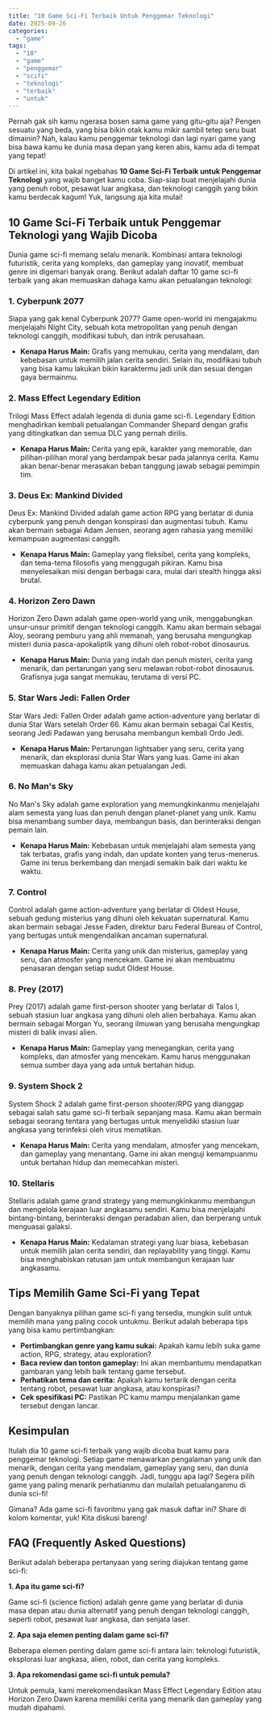 ```yaml
---
title: "10 Game Sci-Fi Terbaik Untuk Penggemar Teknologi"
date: 2025-09-26
categories: 
  - "game"
tags: 
  - "10"
  - "game"
  - "penggemar"
  - "scifi"
  - "teknologi"
  - "terbaik"
  - "untuk"
---
```


Pernah gak sih kamu ngerasa bosen sama game yang gitu-gitu aja? Pengen sesuatu yang beda, yang bisa bikin otak kamu mikir sambil tetep seru buat dimainin? Nah, kalau kamu penggemar teknologi dan lagi nyari game yang bisa bawa kamu ke dunia masa depan yang keren abis, kamu ada di tempat yang tepat!

Di artikel ini, kita bakal ngebahas **10 Game Sci-Fi Terbaik untuk Penggemar Teknologi** yang wajib banget kamu coba. Siap-siap buat menjelajahi dunia yang penuh robot, pesawat luar angkasa, dan teknologi canggih yang bikin kamu berdecak kagum! Yuk, langsung aja kita mulai!

## 10 Game Sci-Fi Terbaik untuk Penggemar Teknologi yang Wajib Dicoba

Dunia game sci-fi memang selalu menarik. Kombinasi antara teknologi futuristik, cerita yang kompleks, dan gameplay yang inovatif, membuat genre ini digemari banyak orang. Berikut adalah daftar 10 game sci-fi terbaik yang akan memuaskan dahaga kamu akan petualangan teknologi:

### 1\. Cyberpunk 2077

Siapa yang gak kenal Cyberpunk 2077? Game open-world ini mengajakmu menjelajahi Night City, sebuah kota metropolitan yang penuh dengan teknologi canggih, modifikasi tubuh, dan intrik perusahaan.

- **Kenapa Harus Main:** Grafis yang memukau, cerita yang mendalam, dan kebebasan untuk memilih jalan cerita sendiri. Selain itu, modifikasi tubuh yang bisa kamu lakukan bikin karaktermu jadi unik dan sesuai dengan gaya bermainmu.

### 2\. Mass Effect Legendary Edition

Trilogi Mass Effect adalah legenda di dunia game sci-fi. Legendary Edition menghadirkan kembali petualangan Commander Shepard dengan grafis yang ditingkatkan dan semua DLC yang pernah dirilis.

- **Kenapa Harus Main:** Cerita yang epik, karakter yang memorable, dan pilihan-pilihan moral yang berdampak besar pada jalannya cerita. Kamu akan benar-benar merasakan beban tanggung jawab sebagai pemimpin tim.

### 3\. Deus Ex: Mankind Divided

Deus Ex: Mankind Divided adalah game action RPG yang berlatar di dunia cyberpunk yang penuh dengan konspirasi dan augmentasi tubuh. Kamu akan bermain sebagai Adam Jensen, seorang agen rahasia yang memiliki kemampuan augmentasi canggih.

- **Kenapa Harus Main:** Gameplay yang fleksibel, cerita yang kompleks, dan tema-tema filosofis yang menggugah pikiran. Kamu bisa menyelesaikan misi dengan berbagai cara, mulai dari stealth hingga aksi brutal.

### 4\. Horizon Zero Dawn

Horizon Zero Dawn adalah game open-world yang unik, menggabungkan unsur-unsur primitif dengan teknologi canggih. Kamu akan bermain sebagai Aloy, seorang pemburu yang ahli memanah, yang berusaha mengungkap misteri dunia pasca-apokaliptik yang dihuni oleh robot-robot dinosaurus.

- **Kenapa Harus Main:** Dunia yang indah dan penuh misteri, cerita yang menarik, dan pertarungan yang seru melawan robot-robot dinosaurus. Grafisnya juga sangat memukau, terutama di versi PC.

### 5\. Star Wars Jedi: Fallen Order

Star Wars Jedi: Fallen Order adalah game action-adventure yang berlatar di dunia Star Wars setelah Order 66. Kamu akan bermain sebagai Cal Kestis, seorang Jedi Padawan yang berusaha membangun kembali Ordo Jedi.

- **Kenapa Harus Main:** Pertarungan lightsaber yang seru, cerita yang menarik, dan eksplorasi dunia Star Wars yang luas. Game ini akan memuaskan dahaga kamu akan petualangan Jedi.

### 6\. No Man's Sky

No Man's Sky adalah game exploration yang memungkinkanmu menjelajahi alam semesta yang luas dan penuh dengan planet-planet yang unik. Kamu bisa menambang sumber daya, membangun basis, dan berinteraksi dengan pemain lain.

- **Kenapa Harus Main:** Kebebasan untuk menjelajahi alam semesta yang tak terbatas, grafis yang indah, dan update konten yang terus-menerus. Game ini terus berkembang dan menjadi semakin baik dari waktu ke waktu.

### 7\. Control

Control adalah game action-adventure yang berlatar di Oldest House, sebuah gedung misterius yang dihuni oleh kekuatan supernatural. Kamu akan bermain sebagai Jesse Faden, direktur baru Federal Bureau of Control, yang bertugas untuk mengendalikan ancaman supernatural.

- **Kenapa Harus Main:** Cerita yang unik dan misterius, gameplay yang seru, dan atmosfer yang mencekam. Game ini akan membuatmu penasaran dengan setiap sudut Oldest House.

### 8\. Prey (2017)

Prey (2017) adalah game first-person shooter yang berlatar di Talos I, sebuah stasiun luar angkasa yang dihuni oleh alien berbahaya. Kamu akan bermain sebagai Morgan Yu, seorang ilmuwan yang berusaha mengungkap misteri di balik invasi alien.

- **Kenapa Harus Main:** Gameplay yang menegangkan, cerita yang kompleks, dan atmosfer yang mencekam. Kamu harus menggunakan semua sumber daya yang ada untuk bertahan hidup.

### 9\. System Shock 2

System Shock 2 adalah game first-person shooter/RPG yang dianggap sebagai salah satu game sci-fi terbaik sepanjang masa. Kamu akan bermain sebagai seorang tentara yang bertugas untuk menyelidiki stasiun luar angkasa yang terinfeksi oleh virus mematikan.

- **Kenapa Harus Main:** Cerita yang mendalam, atmosfer yang mencekam, dan gameplay yang menantang. Game ini akan menguji kemampuanmu untuk bertahan hidup dan memecahkan misteri.

### 10\. Stellaris

Stellaris adalah game grand strategy yang memungkinkanmu membangun dan mengelola kerajaan luar angkasamu sendiri. Kamu bisa menjelajahi bintang-bintang, berinteraksi dengan peradaban alien, dan berperang untuk menguasai galaksi.

- **Kenapa Harus Main:** Kedalaman strategi yang luar biasa, kebebasan untuk memilih jalan cerita sendiri, dan replayability yang tinggi. Kamu bisa menghabiskan ratusan jam untuk membangun kerajaan luar angkasamu.

## Tips Memilih Game Sci-Fi yang Tepat

Dengan banyaknya pilihan game sci-fi yang tersedia, mungkin sulit untuk memilih mana yang paling cocok untukmu. Berikut adalah beberapa tips yang bisa kamu pertimbangkan:

- **Pertimbangkan genre yang kamu sukai:** Apakah kamu lebih suka game action, RPG, strategy, atau exploration?
- **Baca review dan tonton gameplay:** Ini akan membantumu mendapatkan gambaran yang lebih baik tentang game tersebut.
- **Perhatikan tema dan cerita:** Apakah kamu tertarik dengan cerita tentang robot, pesawat luar angkasa, atau konspirasi?
- **Cek spesifikasi PC:** Pastikan PC kamu mampu menjalankan game tersebut dengan lancar.

## Kesimpulan

Itulah dia 10 game sci-fi terbaik yang wajib dicoba buat kamu para penggemar teknologi. Setiap game menawarkan pengalaman yang unik dan menarik, dengan cerita yang mendalam, gameplay yang seru, dan dunia yang penuh dengan teknologi canggih. Jadi, tunggu apa lagi? Segera pilih game yang paling menarik perhatianmu dan mulailah petualanganmu di dunia sci-fi!

Gimana? Ada game sci-fi favoritmu yang gak masuk daftar ini? Share di kolom komentar, yuk! Kita diskusi bareng!

## FAQ (Frequently Asked Questions)

Berikut adalah beberapa pertanyaan yang sering diajukan tentang game sci-fi:

**1\. Apa itu game sci-fi?**

Game sci-fi (science fiction) adalah genre game yang berlatar di dunia masa depan atau dunia alternatif yang penuh dengan teknologi canggih, seperti robot, pesawat luar angkasa, dan senjata laser.

**2\. Apa saja elemen penting dalam game sci-fi?**

Beberapa elemen penting dalam game sci-fi antara lain: teknologi futuristik, eksplorasi luar angkasa, alien, robot, dan cerita yang kompleks.

**3\. Apa rekomendasi game sci-fi untuk pemula?**

Untuk pemula, kami merekomendasikan Mass Effect Legendary Edition atau Horizon Zero Dawn karena memiliki cerita yang menarik dan gameplay yang mudah dipahami.
